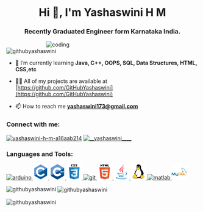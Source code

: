 <h1 align="center">Hi 👋, I'm Yashaswini H M</h1>
<h3 align="center">Recently Graduated Engineer form Karnataka India.</h3>
<img align="right" alt="coding" width="400" src="https://images.lemonly.com/wp-content/uploads/2018/08/07150313/Homebase_Thumb_v01.gif"

<p align="left"> <img src="https://komarev.com/ghpvc/?username=githubyashaswini&label=Profile%20views&color=0e75b6&style=flat" alt="githubyashaswini" /> </p>

- 🌱 I’m currently learning **Java, C++, OOPS, SQL, Data Structures, HTML, CSS,etc**

- 👨‍💻 All of my projects are available at [https://github.com/GitHubYashaswini](https://github.com/GitHubYashaswini)

- 📫 How to reach me **yashaswini173@gmail.com**

<h3 align="left">Connect with me:</h3>
<p align="left">
<a href="https://linkedin.com/in/yashaswini-h-m-a16aab214" target="blank"><img align="center" src="https://raw.githubusercontent.com/rahuldkjain/github-profile-readme-generator/master/src/images/icons/Social/linked-in-alt.svg" alt="yashaswini-h-m-a16aab214" height="30" width="40" /></a>
<a href="https://instagram.com/__yashaswini____" target="blank"><img align="center" src="https://raw.githubusercontent.com/rahuldkjain/github-profile-readme-generator/master/src/images/icons/Social/instagram.svg" alt="__yashaswini____" height="30" width="40" /></a>
</p>

<h3 align="left">Languages and Tools:</h3>
<p align="left"> <a href="https://www.arduino.cc/" target="_blank" rel="noreferrer"> <img src="https://cdn.worldvectorlogo.com/logos/arduino-1.svg" alt="arduino" width="40" height="40"/> </a> <a href="https://www.cprogramming.com/" target="_blank" rel="noreferrer"> <img src="https://raw.githubusercontent.com/devicons/devicon/master/icons/c/c-original.svg" alt="c" width="40" height="40"/> </a> <a href="https://www.w3schools.com/cpp/" target="_blank" rel="noreferrer"> <img src="https://raw.githubusercontent.com/devicons/devicon/master/icons/cplusplus/cplusplus-original.svg" alt="cplusplus" width="40" height="40"/> </a> <a href="https://www.w3schools.com/css/" target="_blank" rel="noreferrer"> <img src="https://raw.githubusercontent.com/devicons/devicon/master/icons/css3/css3-original-wordmark.svg" alt="css3" width="40" height="40"/> </a> <a href="https://git-scm.com/" target="_blank" rel="noreferrer"> <img src="https://www.vectorlogo.zone/logos/git-scm/git-scm-icon.svg" alt="git" width="40" height="40"/> </a> <a href="https://www.w3.org/html/" target="_blank" rel="noreferrer"> <img src="https://raw.githubusercontent.com/devicons/devicon/master/icons/html5/html5-original-wordmark.svg" alt="html5" width="40" height="40"/> </a> <a href="https://www.java.com" target="_blank" rel="noreferrer"> <img src="https://raw.githubusercontent.com/devicons/devicon/master/icons/java/java-original.svg" alt="java" width="40" height="40"/> </a> <a href="https://www.linux.org/" target="_blank" rel="noreferrer"> <img src="https://raw.githubusercontent.com/devicons/devicon/master/icons/linux/linux-original.svg" alt="linux" width="40" height="40"/> </a> <a href="https://www.mathworks.com/" target="_blank" rel="noreferrer"> <img src="https://upload.wikimedia.org/wikipedia/commons/2/21/Matlab_Logo.png" alt="matlab" width="40" height="40"/> </a> <a href="https://www.mysql.com/" target="_blank" rel="noreferrer"> <img src="https://raw.githubusercontent.com/devicons/devicon/master/icons/mysql/mysql-original-wordmark.svg" alt="mysql" width="40" height="40"/> </a> </p>

<p><img align="left" src="https://github-readme-stats.vercel.app/api/top-langs?username=githubyashaswini&show_icons=true&locale=en&layout=compact" alt="githubyashaswini" /></p>

<p>&nbsp;<img align="center" src="https://github-readme-stats.vercel.app/api?username=githubyashaswini&show_icons=true&locale=en" alt="githubyashaswini" /></p>

<p><img align="center" src="https://github-readme-streak-stats.herokuapp.com/?user=githubyashaswini&" alt="githubyashaswini" /></p>

